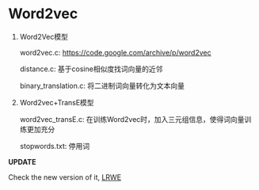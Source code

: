 # Word2vec

1. Word2Vec模型
	
    word2vec.c: https://code.google.com/archive/p/word2vec 

    distance.c: 基于cosine相似度找词向量的近邻
	
    binary_translation.c: 将二进制词向量转化为文本向量

2. Word2vec+TransE模型
	
    word2vec_transE.c: 在训练Word2vec时，加入三元组信息，使得词向量训练更加充分
    
    stopwords.txt: 停用词

**UPDATE**

Check the new version of it, [LRWE](https://github.com/chenbjin/LRCWE)
